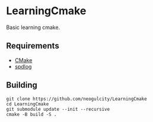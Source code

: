 # LearningCmake
 Basic learning cmake.

## Requirements
* [CMake](https://cmake.org/)
 * [spdlog](https://github.com/gabime/spdlog/)

## Building
```
git clone https://github.com/neogulcity/LearningCmake
cd LearningCmake
git submodule update --init --recursive
cmake -B build -S .
```
